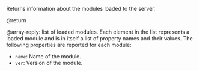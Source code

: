 Returns information about the modules loaded to the server.

@return

@array-reply: list of loaded modules.
Each element in the list represents a loaded module and is in itself a list of property names and their values.
The following properties are reported for each module:

*   `name`: Name of the module.
*   `ver`: Version of the module.
